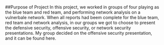 ##Purpose of Project
In this project, we worked in groups of four playing as the blue team and red team, and performing network analysis on a vulnerbale network. When all reports had beem complete for the blue team, red team and network analysis, in our groups we got to choose to present the defensive security, offensive security, or network security presentations. My group decided on the offensive security presentation, and it can be found here.
